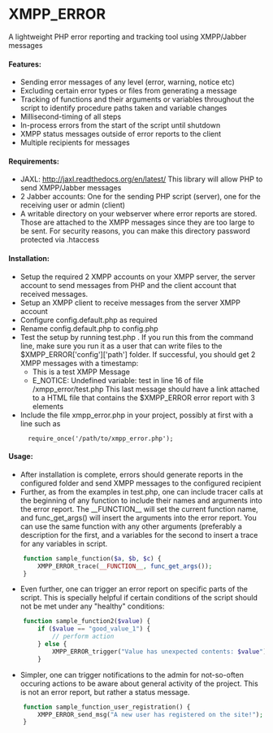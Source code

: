 XMPP_ERROR
==========

A lightweight PHP error reporting and tracking tool using XMPP/Jabber messages

#### Features:
* Sending error messages of any level (error, warning, notice etc)
* Excluding certain error types or files from generating a message
* Tracking of functions and their arguments or variables throughout the script 
  to identify procedure paths taken and variable changes
* Millisecond-timing of all steps
* In-process errors from the start of the script until shutdown
* XMPP status messages outside of error reports to the client
* Multiple recipients for messages

#### Requirements: 
* JAXL: http://jaxl.readthedocs.org/en/latest/
  This library will allow PHP to send XMPP/Jabber messages
* 2 Jabber accounts: One for the sending PHP script (server), one for the 
  receiving user or admin (client)
* A writable directory on your webserver where error reports are stored. Those
  are attached to the XMPP messages since they are too large to be sent. For 
  security reasons, you can make this directory password protected via .htaccess

#### Installation:
* Setup the required 2 XMPP accounts on your XMPP server, the server account 
  to send messages from PHP and the client account that received messages.
* Setup an XMPP client to receive messages from the server XMPP account
* Configure config.default.php as required
* Rename config.default.php to config.php
* Test the setup by running test.php . If you run this from the command line,
  make sure you run it as a user that can write files to the 
  $XMPP_ERROR['config']['path'] folder. If successful, you should get 2 XMPP 
  messages with a timestamp: 
  * This is a test XMPP Message
  * E_NOTICE: Undefined variable: test in line 16 of file /xmpp_error/test.php
  This last message should have a link attached to a HTML file that contains the
  $XMPP_ERROR error report with 3 elements
* Include the file xmpp_error.php in your project, possibly at first with a line 
  such as 
  ```
    require_once('/path/to/xmpp_error.php');
  ```

#### Usage:
* After installation is complete, errors should generate reports in the
  configured folder and send XMPP messages to the configured recipient
* Further, as from the examples in test.php, one can include tracer calls at the 
  beginning of any function to include their names and arguments into the error 
  report. The \_\_FUNCTION\_\_ will set the current function name, and 
  func_get_args() will insert the arguments into the error report. 
  You can use the same function with any other arguments (preferably a 
  description for the first, and a variables for the second to insert a trace 
  for any variables in script.
```php
    function sample_function($a, $b, $c) {
        XMPP_ERROR_trace(__FUNCTION__, func_get_args());
    }
```
* Even further, one can trigger an error report on specific parts of the script.
  This is specially helpful if certain conditions of the script should not be 
  met under any "healthy" conditions:
```php
    function sample_function2($value) {
        if ($value == "good_value_1") {
            // perform action
        } else {
            XMPP_ERROR_trigger("Value has unexpected contents: $value");
        }
```
* Simpler, one can trigger notifications to the admin for not-so-often occuring
  actions to be aware about general activity of the project. This is not an
  error report, but rather a status message.
```php
    function sample_function_user_registration() {
        XMPP_ERROR_send_msg("A new user has registered on the site!");
    }
```